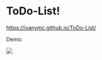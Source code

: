 # ToDo-List!

https://ivanymc.github.io/ToDo-List/

Demo:

<img src="https://user-images.githubusercontent.com/64588529/177130274-7f0ea9f8-073d-40e1-a2e3-82192610037d.gif" >
